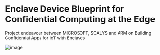 # Enclave Device Blueprint for Confidential Computing at the Edge
Project endeavour between MICROSOFT, SCALYS and ARM on Building Confidential Apps for IoT with Enclaves

![image](https://user-images.githubusercontent.com/61461593/137163650-66ea5f8a-3f35-47f0-b80d-6ca0e61047c1.png)
